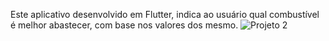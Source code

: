 Este aplicativo desenvolvido em Flutter, indica ao usuário qual combustível é melhor abastecer, com base nos valores dos mesmo.
![Projeto 2](https://user-images.githubusercontent.com/52210750/206932026-7b3849ed-1fb2-4a87-8856-546b6214761d.PNG)
